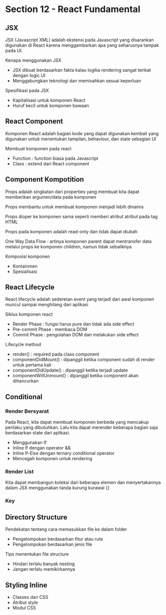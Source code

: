 # Section 12 - React Fundamental

## JSX
JSX (Javascript XML) adalah ekstensi pada Javascript yang disarankan digunakan di React karena menggambarkan apa yang seharusnya tampak pada UI.

Kenapa menggunakan JSX 
* JSX dibuat berdasarkan fakta kalau logika rendering sangat terikat dengan logic UI
* Menggabungkan teknologi dan memisahkan sesuai keperluan

Spesifikasi pada JSX
* Kapitalisasi untuk komponen React
* Huruf kecil untuk komponen bawaan

## React Component
Komponen React adalah bagian kode yang dapat digunakan kembali yang digunakan untuk menentukan tampilan, behaviour, dan state sebagian UI

Membuat komponen pada react
* Function : function biasa pada Javascript
* Class : extend dari React component

## Component Kompotition
Props adalah singkatan dari properties yang membuat kita dapat memberikan argumen/data pada komponen

Props membantu untuk membuat komponen menjadi lebih dinamis

Props dioper ke komponen sama seperti memberi atribut atribut pada tag HTML

Props pada komponen adalah read-only dan tidak dapat diubah

One Way Data Flow : artinya komponen parent dapat mentransfer data melalui props ke komponen children, namun tidak sebaliknya

Komposisi komponen
* Kontainmen
* Spesialisasi

## React Lifecycle
React lifecycle adalah sederetan event yang terjadi dari awal komponen muncul sampai menghilang dari aplikasi

Siklus komponen react
* Render Phase : fungsi harus pure dan tidak ada side effect
* Pre-commit Phase : membaca DOM
* Commit Phase : pengolahan DOM dan melakukan side effect

Lifecycle method
* render() : required pada class component
* componentDidMount() : dipanggil ketika component sudah di render untuk pertama kali
* componentDidUpdate() : dipanggil ketika terjadi update
* componentWillUnmount() : dipanggil ketika component akan dihancurkan

## Conditional
### Render Bersyarat
Pada React, kita dapat membuat komponen berbeda yang mencakup perilaku yang dibutuhkan. Lalu kita dapat merender beberapa bagian saja berdasarkan state dari aplikasi.
* Menggunakan If
* Inline If dengan operator &&
* Inline If-Else dengan ternary conditional operator
* Mencegah komponen untuk rendering

### Render List
Kita dapat membangun koleksi dari beberapa elemen dan menyertakannya dalam JSX menggunakan tanda kurung kurawal {}

### Key

## Directory Structure
Pendekatan tentang cara memasukkan file ke dalam folder
* Pengelompokan berdasarkan fitur atau rute
* Pengelompokan berdasarkan jenis file

Tips menentukan file structure
* Hindari terlalu banyak nesting
* Jangan terlalu memikirkannya

## Styling Inline
* Classes dan CSS
* Atribut style
* Modul CSS
